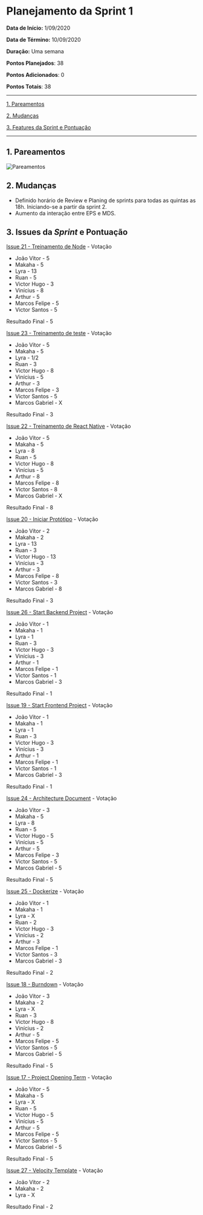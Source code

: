 # Planejamento da Sprint 1

**Data de Início:** 1/09/2020  

**Data de Término:** 10/09/2020

**Duração:** Uma semana

**Pontos Planejados**: 38

**Pontos Adicionados**: 0

**Pontos Totais**: 38

-------

[1. Pareamentos](#1-pareamentos)

[2. Mudanças](#2-mudanças)

[3. Features da Sprint e Pontuação](#3-features-da-sprint-e-pontuação)

-------
## 1. Pareamentos

![Pareamentos](#)

## 2. Mudanças

* Definido horário de Review e Planing de sprints para todas as quintas as 18h. Iniciando-se a partir da sprint 2.
* Aumento da interação entre EPS e MDS.

## 3. Issues da _Sprint_ e Pontuação

[Issue 21 - Treinamento de Node](https://github.com/fga-eps-mds/2020.1-Grupo2-wiki/issues/21) - Votação

* João Vítor - 5
* Makaha - 5
* Lyra - 13
* Ruan - 5
* Victor Hugo - 3
* Vinícius - 8
* Arthur - 5
* Marcos Felipe - 5
* Victor Santos - 5

Resultado Final - 5

[Issue 23 - Treinamento de teste](https://github.com/fga-eps-mds/2020.1-Grupo2-wiki/issues/23) - Votação

* João Vítor - 5
* Makaha - 5
* Lyra - 1/2
* Ruan - 3
* Victor Hugo - 8
* Vinícius - 5
* Arthur - 3
* Marcos Felipe - 3
* Victor Santos - 5
* Marcos Gabriel - X

Resultado Final - 3

[Issue 22 - Treinamento de React Native](https://github.com/fga-eps-mds/2020.1-Grupo2-wiki/issues/22) - Votação

* João Vítor - 5
* Makaha - 5
* Lyra - 8
* Ruan - 5
* Victor Hugo - 8
* Vinícius - 5
* Arthur - 8
* Marcos Felipe - 8
* Victor Santos - 8
* Marcos Gabriel - X

Resultado Final - 8

[Issue 20 - Iniciar Protótipo](https://github.com/fga-eps-mds/2020.1-Grupo2-wiki/issues/20) - Votação

* João Vítor - 2
* Makaha - 2
* Lyra - 13
* Ruan - 3
* Victor Hugo - 13
* Vinícius - 3
* Arthur - 3
* Marcos Felipe - 8
* Victor Santos - 3
* Marcos Gabriel - 8

Resultado Final - 3

[Issue 26 - Start Backend Project](https://github.com/fga-eps-mds/2020.1-Grupo2-wiki/issues/26) - Votação

* João Vítor - 1
* Makaha - 1
* Lyra - 1
* Ruan - 3
* Victor Hugo - 3
* Vinícius - 3
* Arthur - 1
* Marcos Felipe - 1
* Victor Santos - 1
* Marcos Gabriel - 3

Resultado Final - 1

[Issue 19 - Start Frontend Project](https://github.com/fga-eps-mds/2020.1-Grupo2-wiki/issues/19) - Votação

* João Vítor - 1
* Makaha - 1
* Lyra - 1
* Ruan - 3
* Victor Hugo - 3
* Vinícius - 3
* Arthur - 1
* Marcos Felipe - 1
* Victor Santos - 1
* Marcos Gabriel - 3

Resultado Final - 1

[Issue 24 - Architecture Document](https://github.com/fga-eps-mds/2020.1-Grupo2-wiki/issues/24) - Votação

* João Vítor - 3
* Makaha - 5
* Lyra - 8
* Ruan - 5
* Victor Hugo - 5
* Vinícius - 5
* Arthur - 5
* Marcos Felipe - 3
* Victor Santos - 5
* Marcos Gabriel - 5

Resultado Final - 5

[Issue 25 - Dockerize](https://github.com/fga-eps-mds/2020.1-Grupo2-wiki/issues/25) - Votação

* João Vítor - 1
* Makaha - 1
* Lyra - X
* Ruan - 2
* Victor Hugo - 3
* Vinícius - 2
* Arthur - 3
* Marcos Felipe - 1
* Victor Santos - 3
* Marcos Gabriel - 3

Resultado Final - 2

[Issue 18 - Burndown](https://github.com/fga-eps-mds/2020.1-Grupo2-wiki/issues/18) - Votação

* João Vítor - 3
* Makaha - 2
* Lyra - X
* Ruan - 3
* Victor Hugo - 8
* Vinícius - 2
* Arthur - 5
* Marcos Felipe - 5
* Victor Santos - 5
* Marcos Gabriel - 5

Resultado Final - 5

[Issue 17 - Project Opening Term](https://github.com/fga-eps-mds/2020.1-Grupo2-wiki/issues/17) - Votação

* João Vítor - 5
* Makaha - 5
* Lyra - X
* Ruan - 5
* Victor Hugo - 5
* Vinícius - 5
* Arthur - 5
* Marcos Felipe - 5
* Victor Santos - 5
* Marcos Gabriel - 5

Resultado Final - 5

[Issue 27 - Velocity Template](https://github.com/fga-eps-mds/2020.1-Grupo2-wiki/issues/27) - Votação

* João Vítor - 2
* Makaha - 2
* Lyra - X 

Resultado Final - 2
